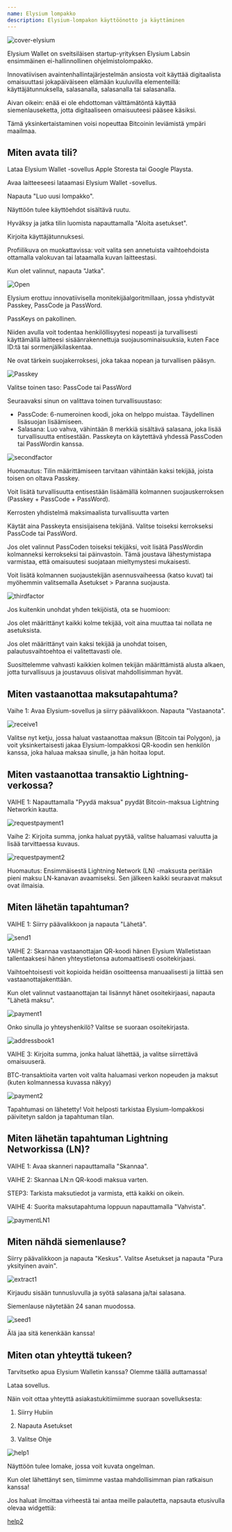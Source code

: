 ```yaml
---
name: Elysium lompakko
description: Elysium-lompakon käyttöönotto ja käyttäminen
---
```

![cover-elysium](assets/cover.webp)

Elysium Wallet on sveitsiläisen startup-yrityksen Elysium Labsin ensimmäinen ei-hallinnollinen ohjelmistolompakko.

Innovatiivisen avaintenhallintajärjestelmän ansiosta voit käyttää digitaalista omaisuuttasi jokapäiväiseen elämään kuuluvilla elementeillä: käyttäjätunnuksella, salasanalla, salasanalla tai salasanalla.

Aivan oikein: enää ei ole ehdottoman välttämätöntä käyttää siemenlauseketta, jotta digitaaliseen omaisuuteesi pääsee käsiksi.

Tämä yksinkertaistaminen voisi nopeuttaa Bitcoinin leviämistä ympäri maailmaa.

## Miten avata tili?

Lataa Elysium Wallet -sovellus Apple Storesta tai Google Playsta.

Avaa laitteeseesi lataamasi Elysium Wallet -sovellus.

Napauta "Luo uusi lompakko".

Näyttöön tulee käyttöehdot sisältävä ruutu.

Hyväksy ja jatka tilin luomista napauttamalla "Aloita asetukset".

Kirjoita käyttäjätunnuksesi.

Profiilikuva on muokattavissa: voit valita sen annetuista vaihtoehdoista ottamalla valokuvan tai lataamalla kuvan laitteestasi.

Kun olet valinnut, napauta "Jatka".

![Open](assets/open.webp)

Elysium erottuu innovatiivisella monitekijäalgoritmillaan, jossa yhdistyvät Passkey, PassCode ja PassWord.

PassKeys on pakollinen.

Niiden avulla voit todentaa henkilöllisyytesi nopeasti ja turvallisesti käyttämällä laitteesi sisäänrakennettuja suojausominaisuuksia, kuten Face ID:tä tai sormenjälkilaskentaa.

Ne ovat tärkein suojakerroksesi, joka takaa nopean ja turvallisen pääsyn.

![Passkey](assets/passkey.webp)

Valitse toinen taso: PassCode tai PassWord

Seuraavaksi sinun on valittava toinen turvallisuustaso:

- PassCode: 6-numeroinen koodi, joka on helppo muistaa. Täydellinen lisäsuojan lisäämiseen.
- Salasana: Luo vahva, vähintään 8 merkkiä sisältävä salasana, joka lisää turvallisuutta entisestään.
Passkeyta on käytettävä yhdessä PassCoden tai PassWordin kanssa.

![secondfactor](assets/secondfactor.webp)

Huomautus: Tilin määrittämiseen tarvitaan vähintään kaksi tekijää, joista toisen on oltava Passkey.

Voit lisätä turvallisuutta entisestään lisäämällä kolmannen suojauskerroksen (Passkey + PassCode + PassWord).

Kerrosten yhdistelmä maksimaalista turvallisuutta varten

Käytät aina Passkeyta ensisijaisena tekijänä. Valitse toiseksi kerrokseksi PassCode tai PassWord.

Jos olet valinnut PassCoden toiseksi tekijäksi, voit lisätä PassWordin kolmanneksi kerrokseksi tai päinvastoin. Tämä joustava lähestymistapa varmistaa, että omaisuutesi suojataan mieltymystesi mukaisesti.

Voit lisätä kolmannen suojaustekijän asennusvaiheessa (katso kuvat) tai myöhemmin valitsemalla Asetukset > Paranna suojausta.

![thirdfactor](assets/thirdfactor.webp)

Jos kuitenkin unohdat yhden tekijöistä, ota se huomioon:

Jos olet määrittänyt kaikki kolme tekijää, voit aina muuttaa tai nollata ne asetuksista.

Jos olet määrittänyt vain kaksi tekijää ja unohdat toisen, palautusvaihtoehtoa ei valitettavasti ole.

Suosittelemme vahvasti kaikkien kolmen tekijän määrittämistä alusta alkaen, jotta turvallisuus ja joustavuus olisivat mahdollisimman hyvät.

## Miten vastaanottaa maksutapahtuma?

Vaihe 1: Avaa Elysium-sovellus ja siirry päävalikkoon. Napauta "Vastaanota".

![receive1](assets/receive1.webp)

Valitse nyt ketju, jossa haluat vastaanottaa maksun (Bitcoin tai Polygon), ja voit yksinkertaisesti jakaa Elysium-lompakkosi QR-koodin sen henkilön kanssa, joka haluaa maksaa sinulle, ja hän hoitaa loput.

## Miten vastaanottaa transaktio Lightning-verkossa?

VAIHE 1: Napauttamalla "Pyydä maksua" pyydät Bitcoin-maksua Lightning Networkin kautta.

![requestpayment1](asset/requestpayment1)

Vaihe 2: Kirjoita summa, jonka haluat pyytää, valitse haluamasi valuutta ja lisää tarvittaessa kuvaus.

![requestpayment2](asset/requestpayment2)

Huomautus: Ensimmäisestä Lightning Network (LN) -maksusta peritään pieni maksu LN-kanavan avaamiseksi. Sen jälkeen kaikki seuraavat maksut ovat ilmaisia.

## Miten lähetän tapahtuman?

VAIHE 1: Siirry päävalikkoon ja napauta "Lähetä".

![send1](assets/send1.webp)

VAIHE 2: Skannaa vastaanottajan QR-koodi hänen Elysium Walletistaan tallentaaksesi hänen yhteystietonsa automaattisesti osoitekirjaasi.

Vaihtoehtoisesti voit kopioida heidän osoitteensa manuaalisesti ja liittää sen vastaanottajakenttään.

Kun olet valinnut vastaanottajan tai lisännyt hänet osoitekirjaasi, napauta "Lähetä maksu".

![payment1](assets/payment1.webp)

Onko sinulla jo yhteyshenkilö? Valitse se suoraan osoitekirjasta.

![addressbook1](assets/addressbook1.webp)

VAIHE 3: Kirjoita summa, jonka haluat lähettää, ja valitse siirrettävä omaisuuserä.

BTC-transaktioita varten voit valita haluamasi verkon nopeuden ja maksut (kuten kolmannessa kuvassa näkyy)

![payment2](assets/payment2.webp)

Tapahtumasi on lähetetty! Voit helposti tarkistaa Elysium-lompakkosi päivitetyn saldon ja tapahtuman tilan.

## Miten lähetän tapahtuman Lightning Networkissa (LN)?

VAIHE 1: Avaa skanneri napauttamalla "Skannaa".

VAIHE 2: Skannaa LN:n QR-koodi maksua varten.

STEP3: Tarkista maksutiedot ja varmista, että kaikki on oikein.

VAIHE 4: Suorita maksutapahtuma loppuun napauttamalla "Vahvista".

![paymentLN1](assets/paymentLN1.webp)

## Miten nähdä siemenlause?

Siirry päävalikkoon ja napauta "Keskus". Valitse Asetukset ja napauta "Pura yksityinen avain".

![extract1](assets/extract1.webp)

Kirjaudu sisään tunnusluvulla ja syötä salasana ja/tai salasana.

Siemenlause näytetään 24 sanan muodossa.

![seed1](assets/seed1.webp)

Älä jaa sitä kenenkään kanssa!

## Miten otan yhteyttä tukeen?

Tarvitsetko apua Elysium Walletin kanssa? Olemme täällä auttamassa!

Lataa sovellus.

Näin voit ottaa yhteyttä asiakastukitiimiimme suoraan sovelluksesta:

1. Siirry Hubiin

2. Napauta Asetukset

3. Valitse Ohje

![help1](assets/help1.webp)

Näyttöön tulee lomake, jossa voit kuvata ongelman.

Kun olet lähettänyt sen, tiimimme vastaa mahdollisimman pian ratkaisun kanssa!

Jos haluat ilmoittaa virheestä tai antaa meille palautetta, napsauta etusivulla olevaa widgettiä:

[help2](assets/help2.webp)